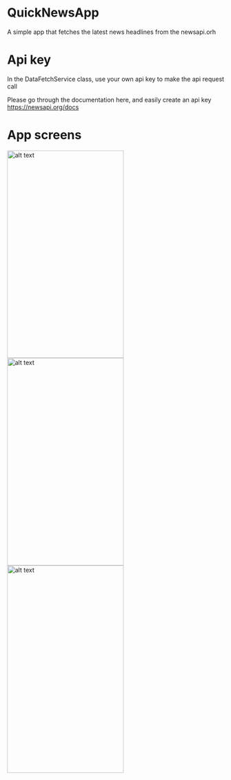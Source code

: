 # QuickNewsApp
A simple app that fetches the latest news headlines from the newsapi.orh

# Api key
In the DataFetchService class, use your own api key to make the api request call

Please go through the documentation here, and easily create an api key
https://newsapi.org/docs


# App screens

<img src="https://user-images.githubusercontent.com/48474590/58441520-e84f8300-80e2-11e9-838c-c432a32f5e1d.png" alt="alt text" width="270" height="480">  <img src="https://user-images.githubusercontent.com/48474590/58441526-f00f2780-80e2-11e9-9f31-39d5cdf737f1.png" alt="alt text" width="270" height="480">  <img src="https://user-images.githubusercontent.com/48474590/58441528-f4d3db80-80e2-11e9-8ccb-3d66dc72c82b.png" alt="alt text" width="270" height="480">




